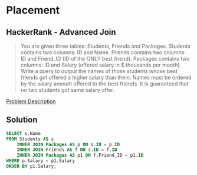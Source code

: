 # Placement
## HackerRank - Advanced Join
> You are given three tables: Students, Friends and Packages. Students contains two columns: ID and Name. 
> Friends contains two columns: ID and Friend_ID (ID of the ONLY best friend). 
> Packages contains two columns: ID and Salary (offered salary in $ thousands per month).
> Write a query to output the names of those students whose best friends got offered a higher salary than them. 
> Names must be ordered by the salary amount offered to the best friends. 
> It is guaranteed that no two students got same salary offer.

[Problem Description](https://www.hackerrank.com/challenges/placements/problem?isFullScreen=true)

## Solution
```sql
SELECT s.Name
FROM Students AS s 
    INNER JOIN Packages AS p ON s.ID = p.ID
    INNER JOIN Friends AS f ON s.ID = f.ID
    INNER JOIN Packages AS p1 ON f.Friend_ID = p1.ID
WHERE p.Salary < p1.Salary
ORDER BY p1.Salary;
```
